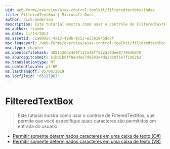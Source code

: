```yaml
---
uid: web-forms/overview/ajax-control-toolkit/filteredtextbox/index
title: FilteredTextBox | Microsoft Docs
author: rick-anderson
description: Este tutorial mostra como usar o controle de FilteredTextBox, que permite que você especifique quais caracteres são permitidos em entrada do usuário.
ms.author: riande
ms.date: 11/14/2011
ms.assetid: c1a80d2c-4a13-499b-9c53-e3561845dd7f
msc.legacyurl: /web-forms/overview/ajax-control-toolkit/filteredtextbox
msc.type: chapter
ms.openlocfilehash: 3881426dc4e9f122a48ff922a50dee8770546070
ms.sourcegitcommit: 51b01b6ff8edde57d8243e4da28c9f1e7f1962b2
ms.translationtype: MT
ms.contentlocale: pt-BR
ms.lasthandoff: 05/06/2019
ms.locfileid: "65127067"
---
```

# <a name="filteredtextbox"></a>FilteredTextBox

> Este tutorial mostra como usar o controle de FilteredTextBox, que permite que você especifique quais caracteres são permitidos em entrada do usuário.

- [Permitir somente determinados caracteres em uma caixa de texto (C#)](allowing-only-certain-characters-in-a-text-box-cs.md)
- [Permitir somente determinados caracteres em uma caixa de texto (VB)](allowing-only-certain-characters-in-a-text-box-vb.md)
